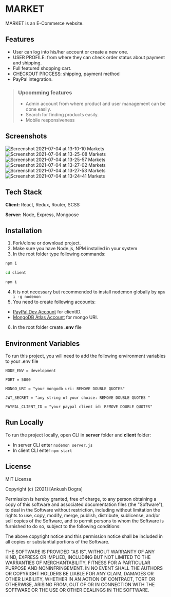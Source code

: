 # MARKET

MARKET is an E-Commerce website.

## Features

- User can log into his/her account or create a new one.
- USER PROFILE: from where they can check order status about payment and shipping.
- Full featured shopping cart.
- CHECKOUT PROCESS: shipping, payment method
- PayPal integration.

> ### Upcomming features
>
> - Admin account from where product and user management can be done easily.
> - Search for finding products easily.
> - Mobile responsiveness

## Screenshots
![Screenshot 2021-07-04 at 13-10-10 Markets](https://user-images.githubusercontent.com/75878788/124377741-1f81bc80-dccb-11eb-8898-6ff3a1b8906d.png)
![Screenshot 2021-07-04 at 13-25-08 Markets](https://user-images.githubusercontent.com/75878788/124377763-4809b680-dccb-11eb-9e45-efac1b1438fe.png)
![Screenshot 2021-07-04 at 13-25-57 Markets](https://user-images.githubusercontent.com/75878788/124377784-6bccfc80-dccb-11eb-9a43-542049cc0ddb.png)
![Screenshot 2021-07-04 at 13-27-02 Markets](https://user-images.githubusercontent.com/75878788/124377806-8f904280-dccb-11eb-99f7-b41f800d5803.png)
![Screenshot 2021-07-04 at 13-27-53 Markets](https://user-images.githubusercontent.com/75878788/124377835-bd758700-dccb-11eb-9b81-885413951e36.png)
![Screenshot 2021-07-04 at 13-24-41 Markets](https://user-images.githubusercontent.com/75878788/124377753-3a543100-dccb-11eb-9485-c274489e7f0a.png)


## Tech Stack

**Client:** React, Redux, Router, SCSS

**Server:** Node, Express, Mongoose

  
## Installation

1. Fork/clone or download project.
2. Make sure you have Node.js, NPM installed in your system
3. In the root folder type following commands:

```bash
npm i
```

```bash
cd client
```

```bash
npm i
```

4. It is not necessary but recommended to install nodemon globally by `npm i -g nodemon`
5. You need to create following accounts:

- [PayPal Dev Account](https://developer.paypal.com/developer/accounts/) for clientID.
- [MongoDB Atlas Account](https://www.mongodb.com/cloud/atlas/register) for mongo URI.

6. In the root folder create **.env** file


## Environment Variables

To run this project, you will need to add the following environment variables to your .env file

`NODE_ENV = development`

`PORT = 5000`

`MONGO_URI = "your mongodb uri: REMOVE DOUBLE QUOTES"`

`JWT_SECRET = "any string of your choice: REMOVE DOUBLE QUOTES "`

`PAYPAL_CLIENT_ID = "your paypal client id: REMOVE DOUBLE QUOTES"`


## Run Locally

To run the project locally, open CLI in **server** folder and **client** folder:

- In server CLI enter `nodemon server.js`
- In client CLI enter `npm start`


## License

MIT License

Copyright (c) [2021] [Ankush Dogra]

Permission is hereby granted, free of charge, to any person obtaining a copy
of this software and associated documentation files (the "Software"), to deal
in the Software without restriction, including without limitation the rights
to use, copy, modify, merge, publish, distribute, sublicense, and/or sell
copies of the Software, and to permit persons to whom the Software is
furnished to do so, subject to the following conditions:

The above copyright notice and this permission notice shall be included in all
copies or substantial portions of the Software.

THE SOFTWARE IS PROVIDED "AS IS", WITHOUT WARRANTY OF ANY KIND, EXPRESS OR
IMPLIED, INCLUDING BUT NOT LIMITED TO THE WARRANTIES OF MERCHANTABILITY,
FITNESS FOR A PARTICULAR PURPOSE AND NONINFRINGEMENT. IN NO EVENT SHALL THE
AUTHORS OR COPYRIGHT HOLDERS BE LIABLE FOR ANY CLAIM, DAMAGES OR OTHER
LIABILITY, WHETHER IN AN ACTION OF CONTRACT, TORT OR OTHERWISE, ARISING FROM,
OUT OF OR IN CONNECTION WITH THE SOFTWARE OR THE USE OR OTHER DEALINGS IN THE
SOFTWARE.

